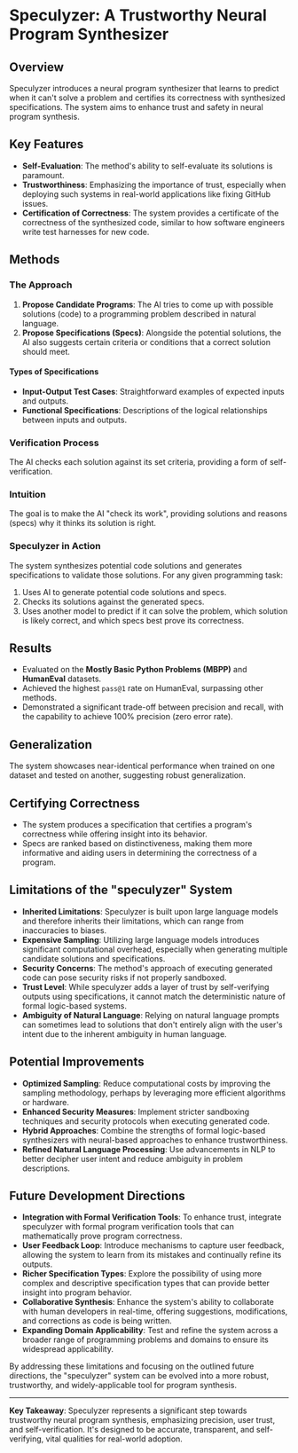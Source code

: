 # Speculyzer: A Trustworthy Neural Program Synthesizer

## Overview

Speculyzer introduces a neural program synthesizer that learns to predict when it can't solve a problem and certifies its correctness with synthesized specifications. The system aims to enhance trust and safety in neural program synthesis.

## Key Features

- **Self-Evaluation**: The method's ability to self-evaluate its solutions is paramount.
- **Trustworthiness**: Emphasizing the importance of trust, especially when deploying such systems in real-world applications like fixing GitHub issues.
- **Certification of Correctness**: The system provides a certificate of the correctness of the synthesized code, similar to how software engineers write test harnesses for new code.

## Methods

### The Approach

1. **Propose Candidate Programs**: The AI tries to come up with possible solutions (code) to a programming problem described in natural language.
2. **Propose Specifications (Specs)**: Alongside the potential solutions, the AI also suggests certain criteria or conditions that a correct solution should meet.

#### Types of Specifications

- **Input-Output Test Cases**: Straightforward examples of expected inputs and outputs.
- **Functional Specifications**: Descriptions of the logical relationships between inputs and outputs.

### Verification Process

The AI checks each solution against its set criteria, providing a form of self-verification.

### Intuition

The goal is to make the AI "check its work", providing solutions and reasons (specs) why it thinks its solution is right.

### Speculyzer in Action

The system synthesizes potential code solutions and generates specifications to validate those solutions. For any given programming task:

1. Uses AI to generate potential code solutions and specs.
2. Checks its solutions against the generated specs.
3. Uses another model to predict if it can solve the problem, which solution is likely correct, and which specs best prove its correctness.

## Results

- Evaluated on the **Mostly Basic Python Problems (MBPP)** and **HumanEval** datasets.
- Achieved the highest `pass@1` rate on HumanEval, surpassing other methods.
- Demonstrated a significant trade-off between precision and recall, with the capability to achieve 100% precision (zero error rate).

## Generalization

The system showcases near-identical performance when trained on one dataset and tested on another, suggesting robust generalization.

## Certifying Correctness

- The system produces a specification that certifies a program's correctness while offering insight into its behavior.
- Specs are ranked based on distinctiveness, making them more informative and aiding users in determining the correctness of a program.

## Limitations of the "speculyzer" System

- **Inherited Limitations**: Speculyzer is built upon large language models and therefore inherits their limitations, which can range from inaccuracies to biases.
- **Expensive Sampling**: Utilizing large language models introduces significant computational overhead, especially when generating multiple candidate solutions and specifications.
- **Security Concerns**: The method's approach of executing generated code can pose security risks if not properly sandboxed.
- **Trust Level**: While speculyzer adds a layer of trust by self-verifying outputs using specifications, it cannot match the deterministic nature of formal logic-based systems.
- **Ambiguity of Natural Language**: Relying on natural language prompts can sometimes lead to solutions that don't entirely align with the user's intent due to the inherent ambiguity in human language.

## Potential Improvements

- **Optimized Sampling**: Reduce computational costs by improving the sampling methodology, perhaps by leveraging more efficient algorithms or hardware.
- **Enhanced Security Measures**: Implement stricter sandboxing techniques and security protocols when executing generated code.
- **Hybrid Approaches**: Combine the strengths of formal logic-based synthesizers with neural-based approaches to enhance trustworthiness.
- **Refined Natural Language Processing**: Use advancements in NLP to better decipher user intent and reduce ambiguity in problem descriptions.

## Future Development Directions

- **Integration with Formal Verification Tools**: To enhance trust, integrate speculyzer with formal program verification tools that can mathematically prove program correctness.
- **User Feedback Loop**: Introduce mechanisms to capture user feedback, allowing the system to learn from its mistakes and continually refine its outputs.
- **Richer Specification Types**: Explore the possibility of using more complex and descriptive specification types that can provide better insight into program behavior.
- **Collaborative Synthesis**: Enhance the system's ability to collaborate with human developers in real-time, offering suggestions, modifications, and corrections as code is being written.
- **Expanding Domain Applicability**: Test and refine the system across a broader range of programming problems and domains to ensure its widespread applicability.

By addressing these limitations and focusing on the outlined future directions, the "speculyzer" system can be evolved into a more robust, trustworthy, and widely-applicable tool for program synthesis.

---

**Key Takeaway**: Speculyzer represents a significant step towards trustworthy neural program synthesis, emphasizing precision, user trust, and self-verification. It's designed to be accurate, transparent, and self-verifying, vital qualities for real-world adoption.
